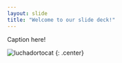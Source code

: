 ```yaml
---
layout: slide
title: "Welcome to our slide deck!"
---
```


Caption here!

![luchadortocat](https://octodex.github.com/images/luchadortocat.png)
{: .center}
